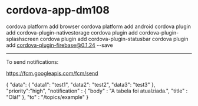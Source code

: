 # cordova-app-dm108

cordova platform add browser
cordova platform add android
cordova plugin add cordova-plugin-nativestorage
cordova plugin add cordova-plugin-splashscreen
cordova plugin add cordova-plugin-statusbar
cordova plugin add cordova-plugin-firebase@0.1.24 --save

-------------------------------------------------------------
To send notifications:

https://fcm.googleapis.com/fcm/send
	
{ "data": 
{ 
	"data1": "test1", 
	"data2": "test2", 
	"data3": "test3" 
}, 
"priority":"high", 
"notification" : { 
	"body" : "A tabela foi atualziada.", 
	"title" : "Olá!" 
}, 
"to" : "/topics/example" }